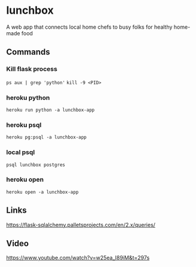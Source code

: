 # lunchbox
A web app that connects local home chefs to busy folks for healthy home-made food

## Commands 
### Kill flask process
`ps aux | grep 'python'`
`kill -9 <PID>`

### heroku python
`heroku run python -a lunchbox-app`

### heroku psql
`heroku pg:psql -a lunchbox-app`

### local psql
`psql lunchbox postgres`

### heroku open
`heroku open -a lunchbox-app` 

## Links
https://flask-sqlalchemy.palletsprojects.com/en/2.x/queries/

## Video
https://www.youtube.com/watch?v=w25ea_I89iM&t=297s